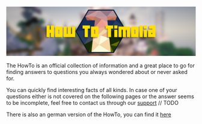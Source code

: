 ![The HowTo](HowToTimolia.png)

The HowTo is an official collection of information and a great place to go for finding answers to questions you always wondered about or never asked for.

You can quickly find interesting facts of all kinds. 
In case one of your questions either is not covered on the following pages or the answer seems to be incomplete, feel free to contact us through our [support](/faq/#todo) // TODO

There is also an german version of the HowTo, you can find it [here](https://howto.timolia.de/)
